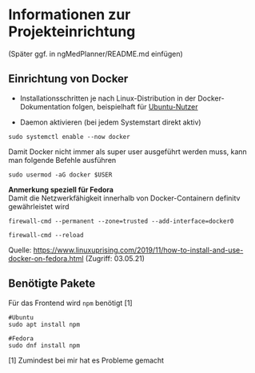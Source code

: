 # Informationen zur Projekteinrichtung

(Später ggf. in ngMedPlanner/README.md einfügen)

## Einrichtung von Docker

* Installationsschritten je nach Linux-Distribution in der Docker-Dokumentation folgen, beispielhaft für [Ubuntu-Nutzer](https://docs.docker.com/engine/install/fedora/) 

* Daemon aktivieren (bei jedem Systemstart direkt aktiv)
```
sudo systemctl enable --now docker
```

Damit Docker nicht immer als super user ausgeführt werden muss, kann man folgende Befehle ausführen
```
sudo usermod -aG docker $USER
```

**Anmerkung speziell für Fedora**<br>
Damit die Netzwerkfähigkeit innerhalb von Docker-Containern definitv gewährleistet wird

```
firewall-cmd --permanent --zone=trusted --add-interface=docker0

firewall-cmd --reload
```

Quelle: https://www.linuxuprising.com/2019/11/how-to-install-and-use-docker-on-fedora.html (Zugriff: 03.05.21)

## Benötigte Pakete
Für das Frontend wird `npm` benötigt [1]

```
#Ubuntu
sudo apt install npm

#Fedora
sudo dnf install npm
```





[1] Zumindest bei mir hat es Probleme gemacht